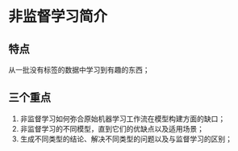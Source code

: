 # 非监督学习简介

## 特点
从一批没有标签的数据中学习到有趣的东西；

## 三个重点
1. 非监督学习如何弥合原始机器学习工作流在模型构建方面的缺口；
2. 非监督学习的不同模型，直到它们的优缺点以及适用场景；
3. 生成不同类型的结论、解决不同类型的问题以及与监督学习的区别；
